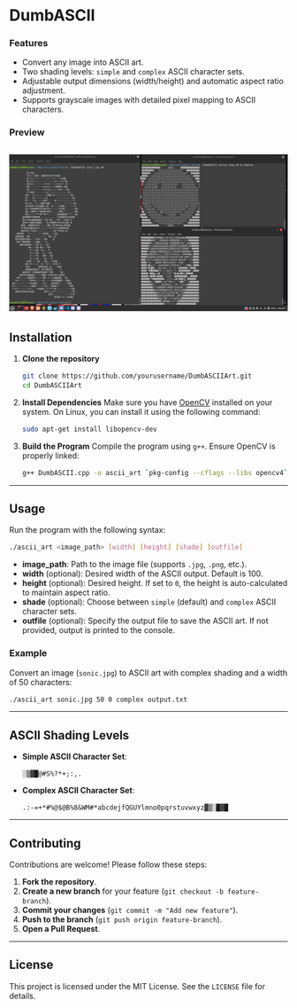 # DumbASCII

### **Features**
- Convert any image into ASCII art.
- Two shading levels: `simple` and `complex` ASCII character sets.
- Adjustable output dimensions (width/height) and automatic aspect ratio adjustment.
- Supports grayscale images with detailed pixel mapping to ASCII characters.

### **Preview**

![Sonic ASCII](/sonic.png)  
---

## **Installation**

1. **Clone the repository**
   ```bash
   git clone https://github.com/yourusername/DumbASCIIArt.git
   cd DumbASCIIArt
   ```

2. **Install Dependencies**
   Make sure you have [OpenCV](https://opencv.org/) installed on your system. On Linux, you can install it using the following command:
   ```bash
   sudo apt-get install libopencv-dev
   ```

3. **Build the Program**
   Compile the program using `g++`. Ensure OpenCV is properly linked:
   ```bash
   g++ DumbASCII.cpp -o ascii_art `pkg-config --cflags --libs opencv4`
   ```

---

## **Usage**

Run the program with the following syntax:
```bash
./ascii_art <image_path> [width] [height] [shade] [outfile]
```

- **image_path**: Path to the image file (supports `.jpg`, `.png`, etc.).
- **width** (optional): Desired width of the ASCII output. Default is 100.
- **height** (optional): Desired height. If set to `0`, the height is auto-calculated to maintain aspect ratio.
- **shade** (optional): Choose between `simple` (default) and `complex` ASCII character sets.
- **outfile** (optional): Specify the output file to save the ASCII art. If not provided, output is printed to the console.

### **Example**

Convert an image (`sonic.jpg`) to ASCII art with complex shading and a width of 50 characters:
```bash
./ascii_art sonic.jpg 50 0 complex output.txt
```

---

## **ASCII Shading Levels**

- **Simple ASCII Character Set**:
  ```plaintext
  ░▒▓█@#S%?*+;:,. 
  ```
- **Complex ASCII Character Set**:
  ```plaintext
  .:-=+*#%@$@B%8&WM#*abcdejfQGUYlmno0pqrstuvwxyz▓▒░█▓█
  ```

---

## **Contributing**

Contributions are welcome! Please follow these steps:

1. **Fork the repository**.
2. **Create a new branch** for your feature (`git checkout -b feature-branch`).
3. **Commit your changes** (`git commit -m "Add new feature"`).
4. **Push to the branch** (`git push origin feature-branch`).
5. **Open a Pull Request**.

---

## **License**

This project is licensed under the MIT License. See the `LICENSE` file for details.
